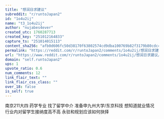```yaml
---
title: "想润日求建议"
subreddit: "r/runtoJapan2"
id: "1o4u2ij"
name: "t3_1o4u2ij"
author: "nujabes4ever"
created_utc: 1760287713
created_key: "251012164833"
capture_ts: "251014015113"
content_sha256: "afb0d606fc50d38170f63802574cd9dba100769b82f3179b80cdc448e9ead639"
permalink: "https://reddit.com/r/runtoJapan2/comments/1o4u2ij/想润日求建议/"
url: "https://www.reddit.com/r/runtoJapan2/comments/1o4u2ij/想润日求建议/"
domain: "self.runtoJapan2"
ups: 1
upvote_ratio: 0.6
num_comments: 12
link_flair_text: ""
link_flair_css_class: ""
over_18: false
is_self: true
---
```


南京211大四 药学专业 找了留学中介 准备申九州大学/东京科技 想知道就业情况
行业内对留学生接纳度高不高 永驻和规划应该如何抉择
